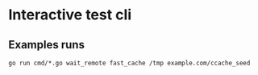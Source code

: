 # Interactive test cli

## Examples runs

```
go run cmd/*.go wait_remote fast_cache /tmp example.com/ccache_seed
```
